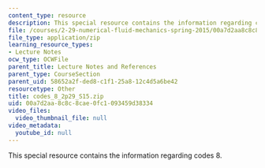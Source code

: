 ```yaml
---
content_type: resource
description: This special resource contains the information regarding codes 8.
file: /courses/2-29-numerical-fluid-mechanics-spring-2015/00a7d2aa8c8c8cae0fc1093459d38334_codes_8_2p29_S15.zip
file_type: application/zip
learning_resource_types:
- Lecture Notes
ocw_type: OCWFile
parent_title: Lecture Notes and References
parent_type: CourseSection
parent_uid: 58652a2f-ded8-c1f1-25a8-12c4d5a6be42
resourcetype: Other
title: codes_8_2p29_S15.zip
uid: 00a7d2aa-8c8c-8cae-0fc1-093459d38334
video_files:
  video_thumbnail_file: null
video_metadata:
  youtube_id: null
---
```

This special resource contains the information regarding codes 8.

